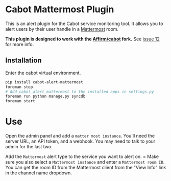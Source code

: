 Cabot Mattermost Plugin
=====

This is an alert plugin for the Cabot service monitoring tool.
It allows you to alert users by their user handle in a [Mattermost](https://mattermost.com/) room.

**This plugin is designed to work with the [Affirm/cabot](https://github.com/Affirm/cabot) fork.** See [issue 12](https://github.com/Affirm/cabot-alert-mattermost/issues/12) for more info.

## Installation

Enter the cabot virtual environment.

```bash
pip install cabot-alert-mattermost
foreman stop
# Add cabot_alert_mattermost to the installed apps in settings.py
foreman run python manage.py syncdb
foreman start
```

# Use

Open the admin panel and add a `matter most instance`.
You'll need the server URL, an API token, and a webhook. You may need to talk to your admin for the last two.

Add the `Mattermost` alert type to the service you want to alert on. =
Make sure you also select a `Mattermost instance` and enter a `Mattermost room ID`.
You can get the room ID from the Mattermost client from the "View Info" link in the channel name dropdown.
